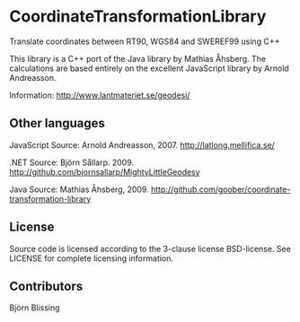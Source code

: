 CoordinateTransformationLibrary 
==================

Translate coordinates between RT90, WGS84 and SWEREF99 using C++

This library is a C++ port of the Java library by Mathias Åhsberg.
The calculations are based entirely on the excellent
JavaScript library by Arnold Andreasson.

Information: http://www.lantmateriet.se/geodesi/

Other languages
---------------
JavaScript Source: Arnold Andreasson, 2007. http://latlong.mellifica.se/

.NET Source: Björn Sållarp. 2009. http://github.com/bjornsallarp/MightyLittleGeodesy

Java Source: Mathias Åhsberg, 2009. http://github.com/goober/coordinate-transformation-library


License
-------
Source code is licensed according to the 3-clause license BSD-license. 
See LICENSE for complete licensing information. 



Contributors
------------
Björn Blissing
